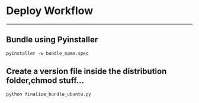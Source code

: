 
# Deploy Workflow
---
## Bundle using Pyinstaller
	pyinstaller -w bundle_name.spec

## Create a version file inside the distribution folder,chmod stuff...
	python finalize_bundle_ubuntu.py
